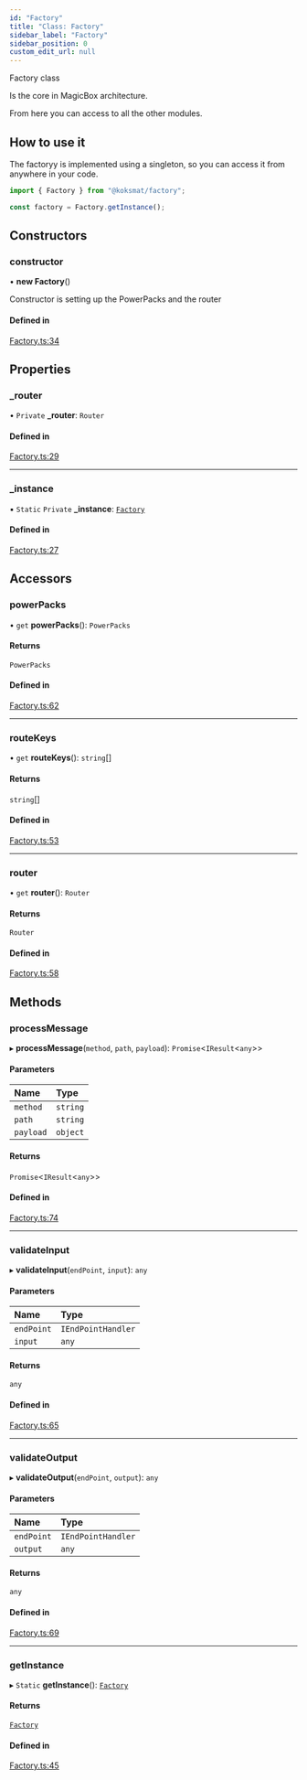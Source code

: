 ```yaml
---
id: "Factory"
title: "Class: Factory"
sidebar_label: "Factory"
sidebar_position: 0
custom_edit_url: null
---
```


Factory class

Is the core in MagicBox architecture.

From here you can access to all the other modules. 

## How to use it
The factoryy is implemented using a singleton, so you can access it from anywhere in your code.
```typescript
import { Factory } from "@koksmat/factory";

const factory = Factory.getInstance();

```

## Constructors

### constructor

• **new Factory**()

Constructor is setting up the PowerPacks and the router

#### Defined in

[Factory.ts:34](https://github.com/koksmat-com/magicbox/blob/238ceea/businesslogic/factory/src/Factory.ts#L34)

## Properties

### \_router

• `Private` **\_router**: `Router`

#### Defined in

[Factory.ts:29](https://github.com/koksmat-com/magicbox/blob/238ceea/businesslogic/factory/src/Factory.ts#L29)

___

### \_instance

▪ `Static` `Private` **\_instance**: [`Factory`](Factory.md)

#### Defined in

[Factory.ts:27](https://github.com/koksmat-com/magicbox/blob/238ceea/businesslogic/factory/src/Factory.ts#L27)

## Accessors

### powerPacks

• `get` **powerPacks**(): `PowerPacks`

#### Returns

`PowerPacks`

#### Defined in

[Factory.ts:62](https://github.com/koksmat-com/magicbox/blob/238ceea/businesslogic/factory/src/Factory.ts#L62)

___

### routeKeys

• `get` **routeKeys**(): `string`[]

#### Returns

`string`[]

#### Defined in

[Factory.ts:53](https://github.com/koksmat-com/magicbox/blob/238ceea/businesslogic/factory/src/Factory.ts#L53)

___

### router

• `get` **router**(): `Router`

#### Returns

`Router`

#### Defined in

[Factory.ts:58](https://github.com/koksmat-com/magicbox/blob/238ceea/businesslogic/factory/src/Factory.ts#L58)

## Methods

### processMessage

▸ **processMessage**(`method`, `path`, `payload`): `Promise`<`IResult`<`any`\>\>

#### Parameters

| Name | Type |
| :------ | :------ |
| `method` | `string` |
| `path` | `string` |
| `payload` | `object` |

#### Returns

`Promise`<`IResult`<`any`\>\>

#### Defined in

[Factory.ts:74](https://github.com/koksmat-com/magicbox/blob/238ceea/businesslogic/factory/src/Factory.ts#L74)

___

### validateInput

▸ **validateInput**(`endPoint`, `input`): `any`

#### Parameters

| Name | Type |
| :------ | :------ |
| `endPoint` | `IEndPointHandler` |
| `input` | `any` |

#### Returns

`any`

#### Defined in

[Factory.ts:65](https://github.com/koksmat-com/magicbox/blob/238ceea/businesslogic/factory/src/Factory.ts#L65)

___

### validateOutput

▸ **validateOutput**(`endPoint`, `output`): `any`

#### Parameters

| Name | Type |
| :------ | :------ |
| `endPoint` | `IEndPointHandler` |
| `output` | `any` |

#### Returns

`any`

#### Defined in

[Factory.ts:69](https://github.com/koksmat-com/magicbox/blob/238ceea/businesslogic/factory/src/Factory.ts#L69)

___

### getInstance

▸ `Static` **getInstance**(): [`Factory`](Factory.md)

#### Returns

[`Factory`](Factory.md)

#### Defined in

[Factory.ts:45](https://github.com/koksmat-com/magicbox/blob/238ceea/businesslogic/factory/src/Factory.ts#L45)
